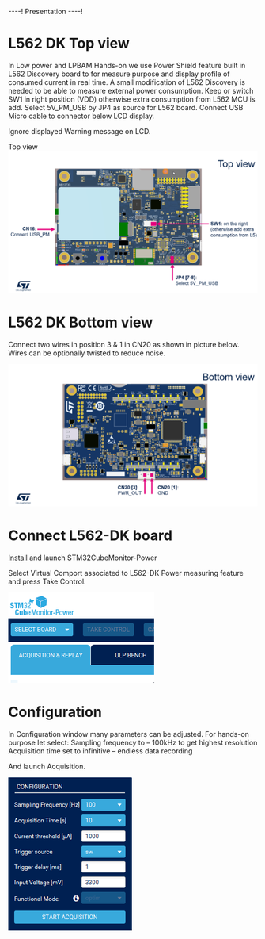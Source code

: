 ----!
Presentation
----!
# L562 DK Top view
In Low power and LPBAM Hands-on we use Power Shield feature built in L562 Discovery board to for measure purpose and display profile of consumed current in real time.
A small modification of L562 Discovery is needed to be able to measure external power consumption. Keep or switch SW1 in right position (VDD) otherwise extra consumption from L562 MCU is add. Select 5V_PM_USB by JP4 as source for L562 board. Connect USB Micro cable to connector below LCD display.

Ignore displayed Warning message on LCD.

Top view
![image1](./img/L5Disco_Top_view.png) 

# L562 DK Bottom view
Connect two wires in position 3 & 1 in CN20 as shown in picture below. Wires can be optionally twisted to reduce noise. 

![image2](./img/L5Disco_Bottom_view.png) 

# Connect L562-DK board
[Install](https://www.st.com/en/development-tools/stm32cubemonpwr.html) and launch STM32CubeMonitor-Power

Select Virtual Comport associated to L562-DK Power measuring feature and press Take Control.

![gif1](./img/CubeMX_PwrMon_SelectBoard.gif)

# Configuration
In Configuration window many parameters can be adjusted. For hands-on purpose let select:
Sampling frequency to – 100kHz to get highest resolution
Acquisition time set to infinitive – endless data recording

And launch Acquisition.

![gif2](./img/CubeMX_PwrMon_Conf.gif)


